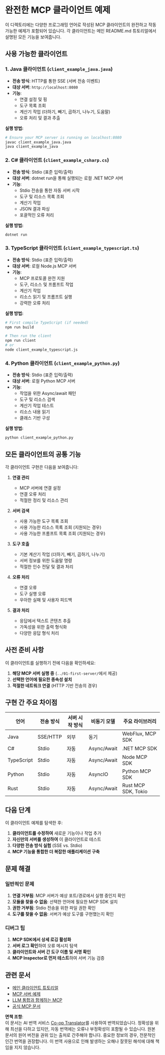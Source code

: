 <!--
CO_OP_TRANSLATOR_METADATA:
{
  "original_hash": "8358c13b5b6877e475674697cdc1a904",
  "translation_date": "2025-08-11T10:42:01+00:00",
  "source_file": "03-GettingStarted/02-client/complete_examples.md",
  "language_code": "ko"
}
-->
# 완전한 MCP 클라이언트 예제

이 디렉토리에는 다양한 프로그래밍 언어로 작성된 MCP 클라이언트의 완전하고 작동 가능한 예제가 포함되어 있습니다. 각 클라이언트는 메인 README.md 튜토리얼에서 설명된 모든 기능을 보여줍니다.

## 사용 가능한 클라이언트

### 1. Java 클라이언트 (`client_example_java.java`)

- **전송 방식**: HTTP를 통한 SSE (서버 전송 이벤트)
- **대상 서버**: `http://localhost:8080`
- **기능**:
  - 연결 설정 및 핑
  - 도구 목록 조회
  - 계산기 작업 (더하기, 빼기, 곱하기, 나누기, 도움말)
  - 오류 처리 및 결과 추출

**실행 방법:**

```bash
# Ensure your MCP server is running on localhost:8080
javac client_example_java.java
java client_example_java
```

### 2. C# 클라이언트 (`client_example_csharp.cs`)

- **전송 방식**: Stdio (표준 입력/출력)
- **대상 서버**: dotnet run을 통해 실행되는 로컬 .NET MCP 서버
- **기능**:
  - Stdio 전송을 통한 자동 서버 시작
  - 도구 및 리소스 목록 조회
  - 계산기 작업
  - JSON 결과 파싱
  - 포괄적인 오류 처리

**실행 방법:**

```bash
dotnet run
```

### 3. TypeScript 클라이언트 (`client_example_typescript.ts`)

- **전송 방식**: Stdio (표준 입력/출력)
- **대상 서버**: 로컬 Node.js MCP 서버
- **기능**:
  - MCP 프로토콜 완전 지원
  - 도구, 리소스 및 프롬프트 작업
  - 계산기 작업
  - 리소스 읽기 및 프롬프트 실행
  - 강력한 오류 처리

**실행 방법:**

```bash
# First compile TypeScript (if needed)
npm run build

# Then run the client
npm run client
# or
node client_example_typescript.js
```

### 4. Python 클라이언트 (`client_example_python.py`)

- **전송 방식**: Stdio (표준 입력/출력)  
- **대상 서버**: 로컬 Python MCP 서버
- **기능**:
  - 작업을 위한 Async/await 패턴
  - 도구 및 리소스 검색
  - 계산기 작업 테스트
  - 리소스 내용 읽기
  - 클래스 기반 구성

**실행 방법:**

```bash
python client_example_python.py
```

## 모든 클라이언트의 공통 기능

각 클라이언트 구현은 다음을 보여줍니다:

1. **연결 관리**
   - MCP 서버에 연결 설정
   - 연결 오류 처리
   - 적절한 정리 및 리소스 관리

2. **서버 검색**
   - 사용 가능한 도구 목록 조회
   - 사용 가능한 리소스 목록 조회 (지원되는 경우)
   - 사용 가능한 프롬프트 목록 조회 (지원되는 경우)

3. **도구 호출**
   - 기본 계산기 작업 (더하기, 빼기, 곱하기, 나누기)
   - 서버 정보를 위한 도움말 명령
   - 적절한 인수 전달 및 결과 처리

4. **오류 처리**
   - 연결 오류
   - 도구 실행 오류
   - 우아한 실패 및 사용자 피드백

5. **결과 처리**
   - 응답에서 텍스트 콘텐츠 추출
   - 가독성을 위한 출력 형식화
   - 다양한 응답 형식 처리

## 사전 준비 사항

이 클라이언트를 실행하기 전에 다음을 확인하세요:

1. **해당 MCP 서버 실행 중** (`../01-first-server/`에서 제공)
2. **선택한 언어에 필요한 종속성 설치**
3. **적절한 네트워크 연결** (HTTP 기반 전송의 경우)

## 구현 간 주요 차이점

| 언어       | 전송 방식 | 서버 시작 방식 | 비동기 모델 | 주요 라이브러리       |
|------------|-----------|----------------|-------------|---------------------|
| Java       | SSE/HTTP  | 외부           | 동기        | WebFlux, MCP SDK    |
| C#         | Stdio     | 자동           | Async/Await | .NET MCP SDK        |
| TypeScript | Stdio     | 자동           | Async/Await | Node MCP SDK        |
| Python     | Stdio     | 자동           | AsyncIO     | Python MCP SDK      |
| Rust       | Stdio     | 자동           | Async/Await | Rust MCP SDK, Tokio |

## 다음 단계

이 클라이언트 예제를 탐색한 후:

1. **클라이언트를 수정하여** 새로운 기능이나 작업 추가
2. **자신만의 서버를 생성하여** 이 클라이언트로 테스트
3. **다양한 전송 방식 실험** (SSE vs. Stdio)
4. **MCP 기능을 통합한 더 복잡한 애플리케이션 구축**

## 문제 해결

### 일반적인 문제

1. **연결 거부됨**: MCP 서버가 예상 포트/경로에서 실행 중인지 확인
2. **모듈을 찾을 수 없음**: 선택한 언어에 필요한 MCP SDK 설치
3. **권한 거부됨**: Stdio 전송을 위한 파일 권한 확인
4. **도구를 찾을 수 없음**: 서버가 예상 도구를 구현했는지 확인

### 디버그 팁

1. **MCP SDK에서 상세 로깅 활성화**
2. **서버 로그 확인**하여 오류 메시지 탐색
3. **클라이언트와 서버 간 도구 이름 및 서명 확인**
4. **MCP Inspector로 먼저 테스트**하여 서버 기능 검증

## 관련 문서

- [메인 클라이언트 튜토리얼](./README.md)
- [MCP 서버 예제](../../../../03-GettingStarted/01-first-server)
- [LLM 통합과 함께하는 MCP](../../../../03-GettingStarted/03-llm-client)
- [공식 MCP 문서](https://modelcontextprotocol.io/)

**면책 조항**:  
이 문서는 AI 번역 서비스 [Co-op Translator](https://github.com/Azure/co-op-translator)를 사용하여 번역되었습니다. 정확성을 위해 최선을 다하고 있지만, 자동 번역에는 오류나 부정확성이 포함될 수 있습니다. 원본 문서의 원어 버전을 권위 있는 출처로 간주해야 합니다. 중요한 정보의 경우, 전문적인 인간 번역을 권장합니다. 이 번역 사용으로 인해 발생하는 오해나 잘못된 해석에 대해 책임을 지지 않습니다.